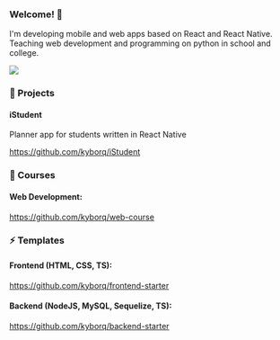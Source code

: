 ### Welcome! 👋

I'm developing mobile and web apps based on React and React Native. Teaching web development and programming on python in school and college.

![](https://visitor-badge.glitch.me/badge?page_id=kyborq)

### 🔭 Projects

#### iStudent

Planner app for students written in React Native

https://github.com/kyborq/iStudent

### 🌱 Courses

#### Web Development: 

https://github.com/kyborq/web-course

### ⚡ Templates

#### Frontend (HTML, CSS, TS): 

https://github.com/kyborq/frontend-starter 

#### Backend (NodeJS, MySQL, Sequelize, TS): 

https://github.com/kyborq/backend-starter


<!--
**kyborq/kyborq** is a ✨ _special_ ✨ repository because its `README.md` (this file) appears on your GitHub profile.

Here are some ideas to get you started:

- 🔭 I’m currently working on ...
- 🌱 I’m currently learning ...
- 👯 I’m looking to collaborate on ...
- 🤔 I’m looking for help with ...
- 💬 Ask me about ...
- 📫 How to reach me: ...
- 😄 Pronouns: ...
- ⚡ Fun fact: ...
-->
